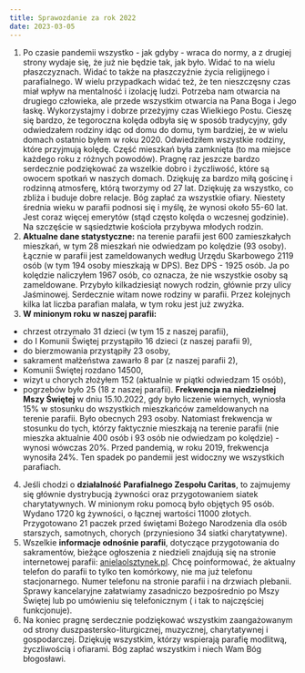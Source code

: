 ```yaml
---
title: Sprawozdanie za rok 2022
date: 2023-03-05
---
```


1. Po czasie pandemii wszystko - jak gdyby - wraca do normy, a z drugiej strony wydaje się, że już nie będzie tak, jak było. Widać to na wielu płaszczyznach. Widać to także na płaszczyźnie życia religijnego i parafialnego. W wielu przypadkach widać też, że ten nieszczęsny czas miał wpływ na mentalność i izolację ludzi. Potrzeba nam otwarcia na drugiego człowieka, ale przede wszystkim otwarcia na Pana Boga i Jego łaskę. Wykorzystajmy i dobrze przeżyjmy czas Wielkiego Postu. Cieszę się bardzo, że tegoroczna kolęda odbyła się w sposób tradycyjny, gdy odwiedzałem rodziny idąc od domu do domu, tym bardziej, że w wielu domach ostatnio byłem w roku 2020. Odwiedziłem wszystkie rodziny, które przyjmują kolędę. Część mieszkań była zamknięta (to ma miejsce każdego roku z różnych powodów). Pragnę raz jeszcze bardzo serdecznie podziękować za wszelkie dobro i życzliwość, które są owocem spotkań w naszych domach. Dziękuję za bardzo miłą gościnę i rodzinną atmosferę, którą tworzymy od 27 lat. Dziękuję za wszystko, co zbliża i buduje dobre relacje. Bóg zapłać za wszystkie ofiary. Niestety średnia wieku w parafii podnosi się i myślę, że wynosi około 55-60 lat. Jest coraz więcej emerytów (stąd często kolęda o wczesnej godzinie). Na szczęście w sąsiedztwie kościoła przybywa młodych rodzin.
2. **Aktualne dane statystyczne:** na terenie parafii jest 600 zamieszkałych mieszkań, w tym 28 mieszkań nie odwiedzam po kolędzie (93 osoby). Łącznie w parafii jest zameldowanych według Urzędu Skarbowego 2119 osób (w tym 194 osoby mieszkają w DPS). Bez DPS - 1925 osób. Ja po kolędzie naliczyłem 1967 osób, co oznacza, że nie wszystkie osoby są zameldowane. Przybyło kilkadziesiąt nowych rodzin, głównie przy ulicy Jaśminowej. Serdecznie witam nowe rodziny w parafii. Przez kolejnych kilka lat liczba parafian malała, w tym roku jest już zwyżka.
3. **W minionym roku w naszej parafii:**
  - chrzest otrzymało 31 dzieci (w tym 15 z naszej parafii),
  - do I Komunii Świętej przystąpiło 16 dzieci (z naszej parafii 9),
  - do bierzmowania przystąpiły 23 osoby,
  - sakrament małżeństwa zawarło 8 par (z naszej parafii 2),
  - Komunii Świętej rozdano 14500,
  - wizyt u chorych złożyłem 152 (aktualnie w piątki odwiedzam 15 osób),
  - pogrzebów było 25 (18 z naszej parafii).
**Frekwencja na niedzielnej Mszy Świętej** w dniu 15.10.2022, gdy było liczenie wiernych, wyniosła 15% w stosunku do wszystkich mieszkańców zameldowanych na terenie parafii. Było obecnych 293 osoby. Natomiast frekwencja w stosunku do tych, którzy faktycznie mieszkają na terenie parafii (nie mieszka aktualnie 400 osób i 93 osób nie odwiedzam po kolędzie) - wynosi wówczas 20%. Przed pandemią, w roku 2019, frekwencja wynosiła 24%. Ten spadek po pandemii jest widoczny we wszystkich parafiach.
4. Jeśli chodzi o **działalność Parafialnego Zespołu Caritas**, to zajmujemy się głównie dystrybucją żywności oraz przygotowaniem siatek charytatywnych. W minionym roku pomocą było objętych 95 osób. Wydano 1720 kg żywności, o łącznej wartości 11000 złotych. Przygotowano 21 paczek przed świętami Bożego Narodzenia dla osób starszych, samotnych, chorych (przyniesiono 34 siatki charytatywne).
5. Wszelkie **informacje odnośnie parafii**, dotyczące przygotowania do sakramentów, bieżące ogłoszenia z niedzieli znajdują się na stronie internetowej parafii: [anielaolsztynek.pl](https://anielaolsztynek.pl). Chcę poinformować, że aktualny telefon do parafii to tylko ten komórkowy, nie ma już telefonu stacjonarnego. Numer telefonu na stronie parafii i na drzwiach plebanii. Sprawy kancelaryjne załatwiamy zasadniczo bezpośrednio po Mszy Świętej lub po umówieniu się telefonicznym ( i tak to najczęściej funkcjonuje).
6. Na koniec pragnę serdecznie podziękować wszystkim zaangażowanym od strony duszpastersko-liturgicznej, muzycznej, charytatywnej i gospodarczej. Dziękuję wszystkim, którzy wspierają parafię modlitwą, życzliwością i ofiarami. Bóg zapłać wszystkim i niech Wam Bóg błogosławi.
